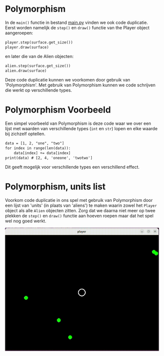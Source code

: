 # Polymorphism

In de `main()` functie in bestand
[main.py](../pygame03_aliens/main.py) vinden we ook code
duplicatie. Eerst worden namelijk de `step()` en `draw()` functie van
the Player object aangeroepen:

    player.step(surface.get_size())
    player.draw(surface)
    
en later die van de Alien objecten:

    alien.step(surface.get_size())
    alien.draw(surface)
    
Deze code duplicatie kunnen we voorkomen door gebruik van
'Polymorphism'. Met gebruik van Polymorphism kunnen we code
schrijven die werkt op verschillende types.

# Polymorphism Voorbeeld

Een simpel voorbeeld van Polymorphism is deze code waar we over een
lijst met waarden van verschillende types (`int` en `str`) lopen en elke
waarde bij zichzelf optellen.

    data = [1, 2, "one", "two"]
    for index in range(len(data)):
        data[index] += data[index]
    print(data) # [2, 4, 'oneone', 'twotwo']

Dit geeft mogelijk voor verschillende types een verschillend effect.

# Polymorphism, units list

Voorkom code duplicatie in ons spel met gebruik van Polymorphism door
een lijst van 'units' (in plaats van 'aliens') te maken waarin zowel
het `Player` object als alle `Alien` objecten zitten. Zorg dat we
daarna niet meer op twee plekken de `step()` en `draw()` functie aan
hoeven roepen maar dat het spel wel nog goed werkt.

![aliens.gif](../pygame03_aliens/aliens.gif)
